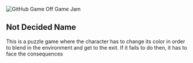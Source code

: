 ![GitHub Game Off Game Jam](https://github.com/kushalponam/game-off-2013/ScreenShots/Change.png)

## Not Decided Name

This is a puzzle game where the character has to change its color in order to blend in the environment and get to the exit. If it fails to do then, it has to face the consequences
